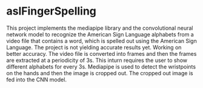 # aslFingerSpelling
This project implements the mediapipe library and the convolutional neural network model to recognize the American Sign Language alphabets from a video file that contains a word, which is spelled out using the American Sign Language.
The project is not yielding accurate results yet. Working on better accuracy.
The video file is converted into frames and then the frames are extracted at a periodicity of 3s. This inturn requires the user to show different alphabets for every 3s.
Mediapipe is used to detect the wristpoints on the hands and then the image is cropped out. The cropped out image is fed into the CNN model.
